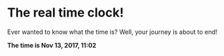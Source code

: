 # The real time clock!

Ever wanted to know what the time is? Well, your journey is about to end!

**The time is Nov 13, 2017, 11:02**